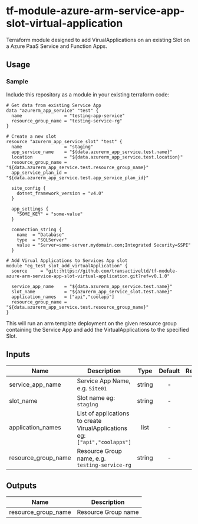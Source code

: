 # tf-module-azure-arm-service-app-slot-virtual-application

Terraform module designed to add VirualApplications on an existing Slot on a Azure PaaS Service and Function Apps.

## Usage

### Sample
Include this repository as a module in your existing terraform code:

```hcl
# Get data from existing Service App
data "azurerm_app_service" "test" {
  name                = "testing-app-service"
  resource_group_name = "testing-service-rg"
}

# Create a new slot
resource "azurerm_app_service_slot" "test" {
  name                = "staging"
  app_service_name    = "${data.azurerm_app_service.test.name}"
  location            = "${data.azurerm_app_service.test.location}"
  resource_group_name = "${data.azurerm_app_service.test.resource_group_name}"
  app_service_plan_id = "${data.azurerm_app_service.test.app_service_plan_id}"

  site_config {
    dotnet_framework_version = "v4.0"
  }

  app_settings {
    "SOME_KEY" = "some-value"
  }

  connection_string {
    name  = "Database"
    type  = "SQLServer"
    value = "Server=some-server.mydomain.com;Integrated Security=SSPI"
  }

# Add Virual Applications to Services App slot
module "eg_test_slot_add_virtualApplication" {
  source     = "git::https://github.com/transactiveltd/tf-module-azure-arm-service-app-slot-virtual-application.git?ref=v0.1.0"

  service_app_name    = "${data.azurerm_app_service.test.name}"
  slot_name           = "${azurerm_app_service_slot.test.name}"
  application_names   = ["api","coolapp"]
  resource_group_name = "${data.azurerm_app_service.test.resource_group_name}"
}
```

This will run an arm template deployment on the given resource group containing the Service App and add the VirtualApplications to the specified Slot.
## Inputs

| Name | Description | Type | Default | Required |
|------|-------------|:----:|:-----:|:-----:|
| service_app_name | Service App Name, e.g. `Site01` | string | - | yes |
| slot_name | Slot name eg: `staging` | string | - | yes |
| application_names | List of applications to create VirualApplications <br>eg: `["api","coolapps"]`| list | - | yes |
| resource_group_name | Resource Group name, e.g. `testing-service-rg` | string | - | yes |


## Outputs

| Name | Description |
|------|-------------|
| resource_group_name | Resource Group name |
